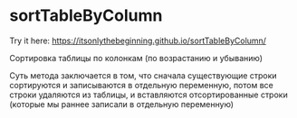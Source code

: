 # sortTableByColumn

Try it here: https://itsonlythebeginning.github.io/sortTableByColumn/

Сортировка таблицы по колонкам (по возрастанию и убыванию)

Суть метода заключается в том, что сначала существующие строки сортируются и записываются в отдельную переменную, потом все строки удаляются из таблицы, и вставляются
отсортированные строки (которые мы раннее записали в отдельную переменную)
